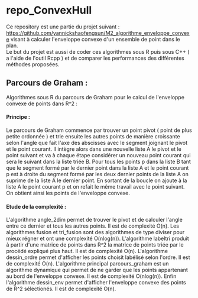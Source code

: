 # repo_ConvexHull
Ce repository est une partie du projet suivant : https://github.com/yannickshaofengsun/M2_algorithme_enveloppe_convexe visant à calculer l'enveloppe convexe d'un ensemble de point dans le plan.  
Le but du projet est aussi de coder ces algorithmes sous R puis sous C++ ( a l'aide de l'outil Rcpp ) et de comparer les performances des différentes méthodes proposées. 

## Parcours de Graham :
Algorithmes sous R du parcours de Graham pour le calcul de l'enveloppe convexe de points dans R^2 :  
#### Principe :
Le parcours de Graham commence par trouver un point pivot ( point de plus petite ordonnée ) et trie ensuite les autres points de manière croissante selon l'angle que fait l'axe des abscisses avec le segment joignant le pivot et le point courant. Il intègre alors dans une nouvelle liste A le pivot et le point suivant et va à chaque étape considérer un nouveau point courant qui sera le suivant dans la liste triée B. Pour tous les points p dans la liste B tant que le segment formé par le dernier point dans la liste A et le point courant p est à droite du segment formé par les deux dernier points de la liste A on suprime de la liste A le dernier point. En sortant de la boucle on ajoute à la liste A le point courant p et on refait le même travail avec le point suivant. On obtient ainsi les points de l'enveloppe convexe.  
#### Etude de la complexité : 
L'algorithme angle_2dim permet de trouver le pivot et de calculer l'angle entre ce dernier et tous les autres points. Il est de complexité O(n). Les algorithmes fusion et tri_fusion sont des algorithmes de type diviser pour mieux régner et ont une complexité O(nlog(n)). L'algorithme labeltri produit à partir d'une matrice de points dans R^2 la matrice de points triée par le procédé expliqué plus haut. Il est de complexité O(n). L'algorithme dessin_ordre permet d'afficher les points choisit labélisé selon l'ordre. Il est de complexité O(n). L'algorithme principal parcours_graham est un algorithme dynamique qui permet de ne garder que les points appartenant au bord de l'enveloppe convexe. Il est de complexité O(nlog(n)). Enfin l'algorithme dessin_env permet d'afficher l'enveloppe convexe des points de R^2 sélectionés. Il est de complexité O(n).
